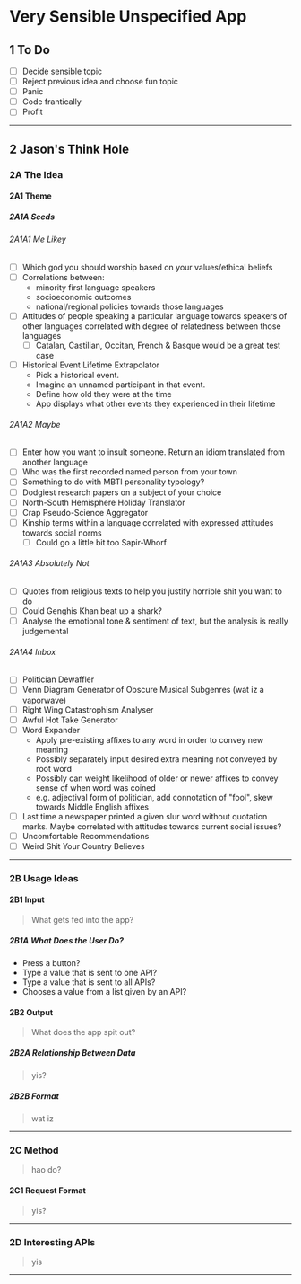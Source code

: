 # Very Sensible Unspecified App

## 1 To Do

- [ ] Decide sensible topic
- [ ] Reject previous idea and choose fun topic
- [ ] Panic
- [ ] Code frantically
- [ ] Profit

---

## 2 Jason's Think Hole

### 2A The Idea

#### 2A1 Theme

##### 2A1A Seeds

###### 2A1A1 Me Likey

- [ ] Which god you should worship based on your values/ethical beliefs
- [ ] Correlations between:
	- minority first language speakers
	- socioeconomic outcomes
	- national/regional policies towards those languages
- [ ] Attitudes of people speaking a particular language towards speakers of other languages correlated with degree of relatedness between those languages
	- [ ] Catalan, Castilian, Occitan, French & Basque would be a great test case
- [ ] Historical Event Lifetime Extrapolator
	- Pick a historical event.
	- Imagine an unnamed participant in that event.
	- Define how old they were at the time
	- App displays what other events they experienced in their lifetime

###### 2A1A2 Maybe

- [ ] Enter how you want to insult someone. Return an idiom translated from another language
- [ ] Who was the first recorded named person from your town
- [ ] Something to do with MBTI personality typology?
- [ ] Dodgiest research papers on a subject of your choice
- [ ] North-South Hemisphere Holiday Translator
- [ ] Crap Pseudo-Science Aggregator
- [ ] Kinship terms within a language correlated with expressed attitudes towards social norms
	- [ ] Could go a little bit too Sapir-Whorf

###### 2A1A3 Absolutely Not

- [ ] Quotes from religious texts to help you justify horrible shit you want to do
- [ ] Could Genghis Khan beat up a shark?
- [ ] Analyse the emotional tone & sentiment of text, but the analysis is really judgemental

###### 2A1A4 Inbox

- [ ] Politician Dewaffler
- [ ] Venn Diagram Generator of Obscure Musical Subgenres (wat iz a vaporwave)
- [ ] Right Wing Catastrophism Analyser
- [ ] Awful Hot Take Generator
- [ ] Word Expander
	- Apply pre-existing affixes to any word in order to convey new meaning
	- Possibly separately input desired extra meaning not conveyed by root word
	- Possibly can weight likelihood of older or newer affixes to convey sense of when word was coined
	- e.g. adjectival form of politician, add connotation of "fool", skew towards Middle English affixes
- [ ] Last time a newspaper printed a given slur word without quotation marks. Maybe correlated with attitudes towards current social issues?
- [ ] Uncomfortable Recommendations
- [ ] Weird Shit Your Country Believes

---

### 2B Usage Ideas

#### 2B1 Input

> What gets fed into the app?

##### 2B1A What Does the User Do?

- Press a button?
- Type a value that is sent to one API?
- Type a value that is sent to all APIs?
- Chooses a value from a list given by an API?

#### 2B2 Output

> What does the app spit out?

##### 2B2A Relationship Between Data

> yis?

##### 2B2B Format

> wat iz

---
### 2C Method

> hao do?

#### 2C1 Request Format

> yis?

---
### 2D Interesting APIs

> yis

---
